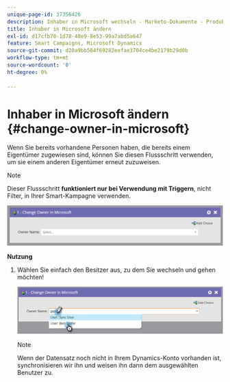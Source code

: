 ```yaml
---
unique-page-id: 37356426
description: Inhaber in Microsoft wechseln - Marketo-Dokumente - Produktdokumentation
title: Inhaber in Microsoft ändern
exl-id: d17cfb70-1d78-48e9-8e53-99a7abd5a647
feature: Smart Campaigns, Microsoft Dynamics
source-git-commit: d20a9bb584f69282eefae3704ce4be2179b29d0b
workflow-type: tm+mt
source-wordcount: '0'
ht-degree: 0%

---
```


# Inhaber in Microsoft ändern {#change-owner-in-microsoft}

Wenn Sie bereits vorhandene Personen haben, die bereits einem Eigentümer zugewiesen sind, können Sie diesen Flussschritt verwenden, um sie einem anderen Eigentümer erneut zuzuweisen.

>[!NOTE]
>
>Dieser Flussschritt **funktioniert nur bei Verwendung mit Triggern**, nicht Filter, in Ihrer Smart-Kampagne verwenden.

![](assets/one-1.png)

**Nutzung**

1. Wählen Sie einfach den Besitzer aus, zu dem Sie wechseln und gehen möchten!

   ![](assets/two-1.png)

   >[!NOTE]
   >
   >Wenn der Datensatz noch nicht in Ihrem Dynamics-Konto vorhanden ist, synchronisieren wir ihn und weisen ihn dann dem ausgewählten Benutzer zu.

